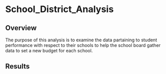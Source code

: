 # School_District_Analysis

## Overview
The purpose of this analysis is to examine the data partaining to student performance with respect to their schools to help the school board gather data to set a new budget for each school.

## Results
